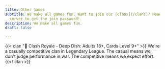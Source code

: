```yaml
---
title: Other Games
subtitle: We make all games fun. Want to join our [clans](/clans)? Head to our [Discord](https://discord.gg/clashfiles)
  server to get the join password!
description: We make all games fun.
draft: false

---
```

{{< clan "🥘 Clash Royale - Deep Dish: Adults 18+, Cards Level 9+" >}} We're a casually competitive clan in Legendary League. The casual means we don't judge performance in war. The competitive means we expect effort. {{</ clan >}}